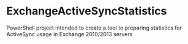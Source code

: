 # ExchangeActiveSyncStatistics
PowerShell project intended to create a tool to preparing statistics for ActiveSync usage in Exchange 2010/2013 servers
